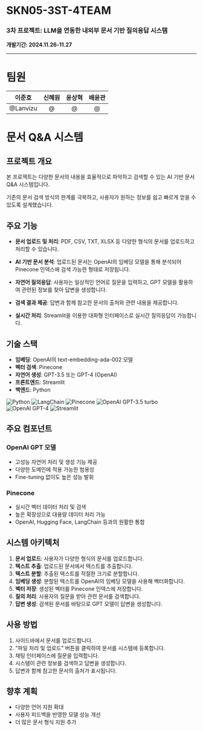 # SKN05-3ST-4TEAM

### 3차 프로젝트: LLM을 연동한 내외부 문서 기반 질의응답 시스템<br>
 **개발기간: 2024.11.26-11.27**

-----

# 팀원

|  **이준호** |  **신혜원** |  **윤상혁** |  **배윤관** |
|:---------:|:---------:|:---------:|:-----------:|
| @Lanvizu | @ | @ |  @ |


# 문서 Q&A 시스템

## 프로젝트 개요

본 프로젝트는 다양한 문서의 내용을 효율적으로 파악하고 검색할 수 있는 AI 기반 문서 Q&A 시스템입니다. 

기존의 문서 검색 방식의 한계를 극복하고, 사용자가 원하는 정보를 쉽고 빠르게 얻을 수 있도록 설계했습니다.

## 주요 기능

- **문서 업로드 및 처리**: PDF, CSV, TXT, XLSX 등 다양한 형식의 문서를 업로드하고 처리할 수 있습니다.

- **AI 기반 문서 분석**: 업로드된 문서는 OpenAI의 임베딩 모델을 통해 분석되어 Pinecone 인덱스에 검색 가능한 형태로 저장됩니다.

- **자연어 질의응답**: 사용자는 일상적인 언어로 질문을 입력하고, GPT 모델을 활용하여 관련된 정보를 찾아 답변을 생성합니다.

- **검색 결과 제공**: 답변과 함께 참고한 문서의 출처와 관련 내용을 제공합니다.

- **실시간 처리**: Streamlit을 이용한 대화형 인터페이스로 실시간 질의응답이 가능합니다.

## 기술 스택

- **임베딩**: OpenAI의 text-embedding-ada-002 모델
- **벡터 검색**: Pinecone
- **자연어 생성**: GPT-3.5 또는 GPT-4 (OpenAI)
- **프론트엔드**: Streamlit
- **백엔드**: Python

![Python](https://img.shields.io/badge/Python-3.12-blue?logo=python&logoColor=white)
![LangChain](https://img.shields.io/badge/LangChain-0.3.7-orange)
![Pinecone](https://img.shields.io/badge/Pinecone-Vector%20DB-0091FF?style=flat&logo=pinecone&logoColor=white)
![OpenAI GPT-3.5 turbo](https://img.shields.io/badge/OpenAI-GPT--3.5--turbo-blueviolet?logo=openai&logoColor=white)
![OpenAI GPT-4](https://img.shields.io/badge/OpenAI-GPT--4-blueviolet?logo=openai&logoColor=white)
![Streamlit](https://img.shields.io/badge/Streamlit-1.39.0-red?logo=streamlit&logoColor=white)

## 주요 컴포넌트

### OpenAI GPT 모델

- 고성능 자연어 처리 및 생성 기능 제공
- 다양한 도메인에 적용 가능한 범용성
- Fine-tuning 없이도 높은 성능 발휘

### Pinecone

- 실시간 벡터 데이터 처리 및 검색
- 높은 확장성으로 대용량 데이터 처리 가능
- OpenAI, Hugging Face, LangChain 등과의 원활한 통합

## 시스템 아키텍처

1. **문서 업로드**: 사용자가 다양한 형식의 문서를 업로드합니다.
2. **텍스트 추출**: 업로드된 문서에서 텍스트를 추출합니다.
3. **텍스트 분할**: 추출된 텍스트를 적절한 크기로 분할합니다.
4. **임베딩 생성**: 분할된 텍스트를 OpenAI의 임베딩 모델을 사용해 벡터화합니다.
5. **벡터 저장**: 생성된 벡터를 Pinecone 인덱스에 저장합니다.
6. **질의 처리**: 사용자의 질문을 받아 관련 문서를 검색합니다.
7. **답변 생성**: 검색된 문서를 바탕으로 GPT 모델이 답변을 생성합니다.

## 사용 방법

1. 사이드바에서 문서를 업로드합니다.
2. "파일 처리 및 업로드" 버튼을 클릭하여 문서를 시스템에 등록합니다.
3. 채팅 인터페이스에 질문을 입력합니다.
4. 시스템이 관련 정보를 검색하고 답변을 생성합니다.
5. 답변과 함께 참고한 문서의 출처가 표시됩니다.

## 향후 계획

- 다양한 언어 지원 확대
- 사용자 피드백을 반영한 모델 성능 개선
- 더 많은 문서 형식 지원 추가

